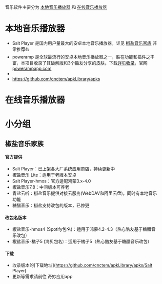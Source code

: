音乐软件主要分为 [本地音乐播放器](#本地音乐播放器) 和  [在线音乐播放器](#在线音乐播放器) 
# 本地音乐播放器
- Salt Player 是国内用户量最大的安卓本地音乐播放器，详见 [椒盐音乐家族](##椒盐音乐家族)  非常推荐👍
- poweramp 是全球最流行的安卓本地音乐播放器之一，胜在功能和插件之丰富，本项目收录了其破解版和3个酷友分享的皮肤，下载[详见收录](https://github.com/cnctem/apkLibrary/apks/poweramp)，官网 [powerampapp.com](https://powerampapp.com/)
- 
- https://github.com/cnctem/apkLibrary/apks
# 在线音乐播放器
# 小分组

## 椒盐音乐家族
#### 官方提供
- Salt Player：已上架各大厂系统应用商店，持续更新中
- 椒盐音乐 Lite：适用于老版本安卓
- Salt Player-hmos：官方适配鸿蒙3.x-4.0
- 椒盐音乐7.8：中间版本可养老
- 青盐云听：椒盐音乐提供对接云服务(WebDAV和阿里云盘)，同时有本地音乐功能
- 糖醋音乐：椒盐支持改包的版本，已停更
#### 改包名版本
- 椒盐音乐-hmos4 (Spotify包名)：适用于鸿蒙4.2-4.3（热心酷友基于糖醋音乐改包）
- 椒盐音乐-橘子5 (海贝包名)：适用于橘子5（热心酷友基于糖醋音乐改包）
#### 下载
- 收录版本的[下载地址](https://github.com/cnctem/apkLibrary/apks/Salt Player)
- 更新等需求请前往 奇妙应用app